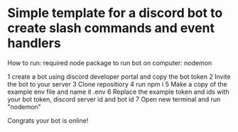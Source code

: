 # Simple template for a discord bot to create slash commands and event handlers

How to run:
required node package to run bot on computer: nodemon

1 create a bot using discord developer portal and copy the bot token
2 Invite the bot to your server
3 Clone repositiory 
4 run npm i
5 Make a copy of the example env file and name it .env
6 Replace the example token and ids with your bot token, discord server id and bot id
7 Open new terminal and run "nodemon"

Congrats your bot is online!
